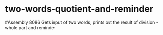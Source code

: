 # two-words-quotient-and-reminder
#Assembly 8086
Gets input of two words, prints out the result
of division - whole part and reminder
